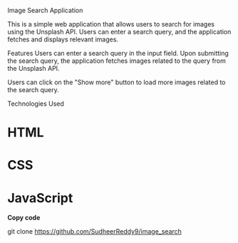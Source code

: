 Image Search Application

This is a simple web application that allows users to search for images using the Unsplash API. Users can enter a search query, and the application fetches and displays relevant images.

Features
Users can enter a search query in the input field.
Upon submitting the search query, the application fetches images related to the query from the Unsplash API.



Users can click on the "Show more" button to load more images related to the search query.


Technologies Used
# HTML
# CSS
# JavaScript

**Copy code**

git clone https://github.com/SudheerReddy9/image_search

